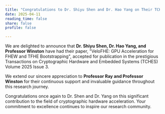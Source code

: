 ```yaml
---
title: "Congratulations to Dr. Shiyu Shen and Dr. Hao Yang on Their TCHES Publication!"
date: 2025-04-11
reading_time: false
share: false
profile: false

---
```


<!--more-->

We are delighted to announce that **Dr. Shiyu Shen, Dr. Hao Yang, and Professor Winston** have had their paper, "VeloFHE: GPU Acceleration for FHEW and TFHE Bootstrapping", accepted for publication in the prestigious Transactions on Cryptographic Hardware and Embedded Systems (TCHES) Volume 2025 Issue 3.

We extend our sincere appreciation to **Professor Ray and Professor Winston** for their continuous support and invaluable guidance throughout this research journey.

Congratulations once again to Dr. Shen and Dr. Yang on this significant contribution to the field of cryptographic hardware acceleration. Your commitment to excellence continues to inspire our research community.

